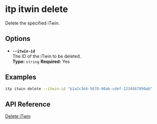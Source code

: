 # itp itwin delete

Delete the specified iTwin.

## Options

- **`--itwin-id`**  
  The ID of the iTwin to be deleted.  
  **Type:** `string` **Required:** Yes

## Examples

```bash
itp itwin delete --itwin-id "b1a2c3d4-5678-90ab-cdef-1234567890ab"
```

## API Reference

[Delete iTwin](https://developer.bentley.com/apis/itwins/operations/delete-itwin/)
